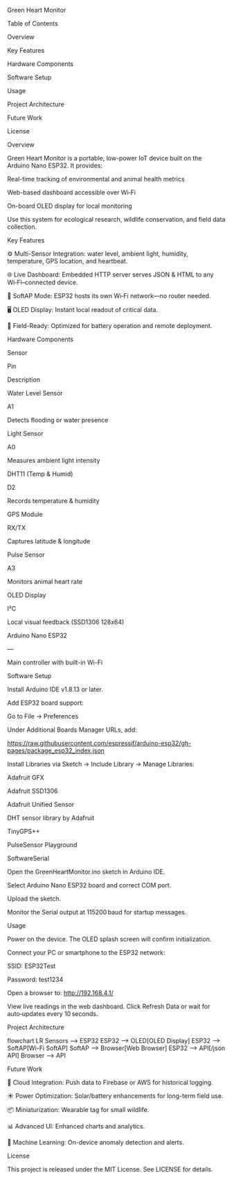 Green Heart Monitor 

 

Table of Contents

Overview

Key Features

Hardware Components

Software Setup

Usage

Project Architecture

Future Work

License

Overview

Green Heart Monitor is a portable, low-power IoT device built on the Arduino Nano ESP32. It provides:

Real-time tracking of environmental and animal health metrics

Web-based dashboard accessible over Wi‑Fi

On-board OLED display for local monitoring

Use this system for ecological research, wildlife conservation, and field data collection.

Key Features

⚙️ Multi-Sensor Integration: water level, ambient light, humidity, temperature, GPS location, and heartbeat.

🌐 Live Dashboard: Embedded HTTP server serves JSON & HTML to any Wi‑Fi–connected device.

📶 SoftAP Mode: ESP32 hosts its own Wi‑Fi network—no router needed.

🖥️ OLED Display: Instant local readout of critical data.

🔋 Field-Ready: Optimized for battery operation and remote deployment.

Hardware Components

Sensor

Pin

Description

Water Level Sensor

A1

Detects flooding or water presence

Light Sensor

A0

Measures ambient light intensity

DHT11 (Temp & Humid)

D2

Records temperature & humidity

GPS Module

RX/TX

Captures latitude & longitude

Pulse Sensor

A3

Monitors animal heart rate

OLED Display

I²C

Local visual feedback (SSD1306 128x64)

Arduino Nano ESP32

—

Main controller with built-in Wi-Fi

Software Setup

Install Arduino IDE v1.8.13 or later.

Add ESP32 board support:

Go to File → Preferences

Under Additional Boards Manager URLs, add:

https://raw.githubusercontent.com/espressif/arduino-esp32/gh-pages/package_esp32_index.json

Install Libraries via Sketch → Include Library → Manage Libraries:

Adafruit GFX

Adafruit SSD1306

Adafruit Unified Sensor

DHT sensor library by Adafruit

TinyGPS++

PulseSensor Playground

SoftwareSerial

Open the GreenHeartMonitor.ino sketch in Arduino IDE.

Select Arduino Nano ESP32 board and correct COM port.

Upload the sketch.

Monitor the Serial output at 115200 baud for startup messages.

Usage

Power on the device. The OLED splash screen will confirm initialization.

Connect your PC or smartphone to the ESP32 network:

SSID: ESP32Test

Password: test1234

Open a browser to:  http://192.168.4.1/

View live readings in the web dashboard. Click Refresh Data or wait for auto‑updates every 10 seconds.

Project Architecture

flowchart LR
  Sensors --> ESP32
  ESP32 --> OLED[OLED Display]
  ESP32 --> SoftAP[Wi-Fi SoftAP]
  SoftAP --> Browser[Web Browser]
  ESP32 --> API[/json API]
  Browser --> API

Future Work

🔌 Cloud Integration: Push data to Firebase or AWS for historical logging.

☀️ Power Optimization: Solar/battery enhancements for long-term field use.

📦 Miniaturization: Wearable tag for small wildlife.

📊 Advanced UI: Enhanced charts and analytics.

🤖 Machine Learning: On-device anomaly detection and alerts.

License

This project is released under the MIT License. See LICENSE for details.
